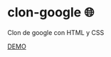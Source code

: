 # clon-google 🌐
Clon de google  con HTML y CSS

[DEMO](https://nafuent.github.io/clon-google/ "DEMO") 
